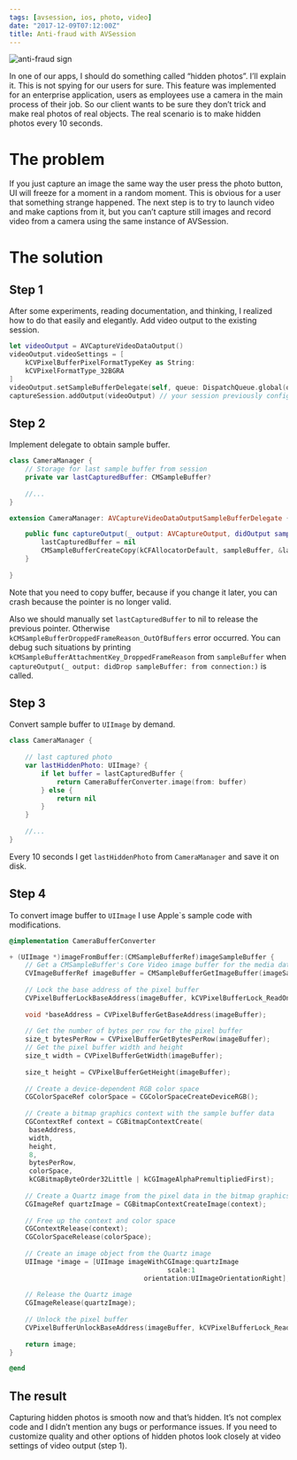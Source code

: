 ```yaml
---
tags: [avsession, ios, photo, video]
date: "2017-12-09T07:12:00Z"
title: Anti-fraud with AVSession
---
```


![anti-fraud sign](/assets/2017-12-09/anti-fraud.jpeg)

In one of our apps, I should do something called “hidden photos”. I’ll explain it. This is not spying for our users for sure. This feature was implemented for an enterprise application, users as employees use a camera in the main process of their job. So our client wants to be sure they don’t trick and make real photos of real objects. The real scenario is to make hidden photos every 10 seconds.

<!--more-->

# The problem

If you just capture an image the same way the user press the photo button, UI will freeze for a moment in a random moment. This is obvious for a user that something strange happened. The next step is to try to launch video and make captions from it, but you can’t capture still images and record video from a camera using the same instance of AVSession.

# The solution

## Step 1

After some experiments, reading documentation, and thinking, I realized how to do that easily and elegantly.
Add video output to the existing session.

```swift
let videoOutput = AVCaptureVideoDataOutput()
videoOutput.videoSettings = [
    kCVPixelBufferPixelFormatTypeKey as String:
    kCVPixelFormatType_32BGRA
]
videoOutput.setSampleBufferDelegate(self, queue: DispatchQueue.global(qos: .background))
captureSession.addOutput(videoOutput) // your session previously configured for capturing still image
```

## Step 2

Implement delegate to obtain sample buffer.

```swift
class CameraManager {
    // Storage for last sample buffer from session
    private var lastCapturedBuffer: CMSampleBuffer?
    
    //...
}

extension CameraManager: AVCaptureVideoDataOutputSampleBufferDelegate {

    public func captureOutput(_ output: AVCaptureOutput, didOutput sampleBuffer: CMSampleBuffer, from connection: AVCaptureConnection) {
        lastCapturedBuffer = nil
        CMSampleBufferCreateCopy(kCFAllocatorDefault, sampleBuffer, &lastCapturedBuffer)
    }
  
}
```

Note that you need to copy buffer, because if you change it later, you can crash because the pointer is no longer valid.

Also we should manually set `lastCapturedBuffer` to nil to release the previous pointer. Otherwise `kCMSampleBufferDroppedFrameReason_OutOfBuffers` error occurred. You can debug such situations by printing `kCMSampleBufferAttachmentKey_DroppedFrameReason` from `sampleBuffer`
when `captureOutput(_ output: didDrop sampleBuffer: from connection:)` is called.

## Step 3

Convert sample buffer to `UIImage` by demand.

```swift
class CameraManager {
 
    // last captured photo
    var lastHiddenPhoto: UIImage? {
        if let buffer = lastCapturedBuffer {
            return CameraBufferConverter.image(from: buffer)
        } else {
            return nil
        }
    } 
    
    //...
}
```

Every 10 seconds I get `lastHiddenPhoto` from `CameraManager` and save it on disk.

## Step 4

To convert image buffer to `UIImage` I use Apple`s sample code with modifications.

```objective-c
@implementation CameraBufferConverter

+ (UIImage *)imageFromBuffer:(CMSampleBufferRef)imageSampleBuffer {
    // Get a CMSampleBuffer's Core Video image buffer for the media data
    CVImageBufferRef imageBuffer = CMSampleBufferGetImageBuffer(imageSampleBuffer);
    
    // Lock the base address of the pixel buffer
    CVPixelBufferLockBaseAddress(imageBuffer, kCVPixelBufferLock_ReadOnly);
    
    void *baseAddress = CVPixelBufferGetBaseAddress(imageBuffer);
    
    // Get the number of bytes per row for the pixel buffer
    size_t bytesPerRow = CVPixelBufferGetBytesPerRow(imageBuffer);
    // Get the pixel buffer width and height
    size_t width = CVPixelBufferGetWidth(imageBuffer);
    
    size_t height = CVPixelBufferGetHeight(imageBuffer);
    
    // Create a device-dependent RGB color space
    CGColorSpaceRef colorSpace = CGColorSpaceCreateDeviceRGB();
    
    // Create a bitmap graphics context with the sample buffer data
    CGContextRef context = CGBitmapContextCreate(
     baseAddress,
     width,
     height,
     8,
     bytesPerRow,
     colorSpace,
     kCGBitmapByteOrder32Little | kCGImageAlphaPremultipliedFirst);
    
    // Create a Quartz image from the pixel data in the bitmap graphics context
    CGImageRef quartzImage = CGBitmapContextCreateImage(context);
    
    // Free up the context and color space
    CGContextRelease(context);
    CGColorSpaceRelease(colorSpace);
    
    // Create an image object from the Quartz image
    UIImage *image = [UIImage imageWithCGImage:quartzImage
                                        scale:1
                                  orientation:UIImageOrientationRight];
    
    // Release the Quartz image
    CGImageRelease(quartzImage);
    
    // Unlock the pixel buffer
    CVPixelBufferUnlockBaseAddress(imageBuffer, kCVPixelBufferLock_ReadOnly);
    
    return image;
}

@end
```

## The result

Capturing hidden photos is smooth now and that’s hidden. It’s not complex code and I didn’t mention any bugs or performance issues. If you need to customize quality and other options of hidden photos look closely at video settings of video output (step 1).
